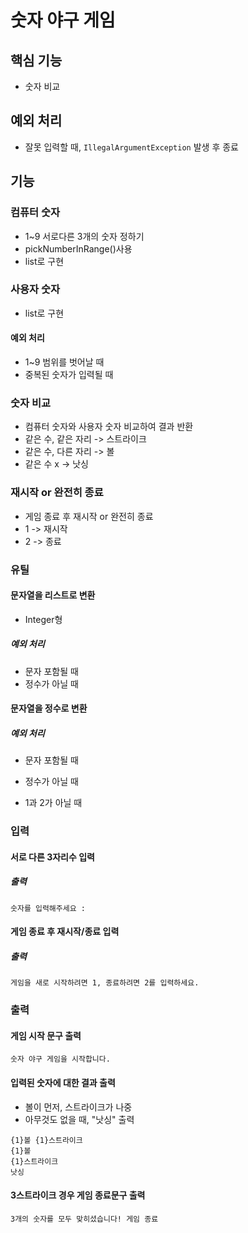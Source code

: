 # 숫자 야구 게임
## 핵심 기능
- 숫자 비교

## 예외 처리
- 잘못 입력할 때, `IllegalArgumentException` 발생 후 종료

## 기능
### 컴퓨터 숫자
- 1~9 서로다른 3개의 숫자 정하기
- pickNumberInRange()사용
- list로 구현

### 사용자 숫자
- list로 구현
#### 예외 처리
- 1~9 범위를 벗어날 때
- 중복된 숫자가 입력될 때
 
### 숫자 비교 
- 컴퓨터 숫자와 사용자 숫자 비교하여 결과 반환
- 같은 수, 같은 자리 -> 스트라이크
- 같은 수, 다른 자리 -> 볼
- 같은 수 x -> 낫싱

### 재시작 or 완전히 종료
- 게임 종료 후 재시작 or 완전히 종료
- 1 -> 재시작
- 2 -> 종료

### 유틸
#### 문자열을 리스트로 변환
- Integer형
##### 예외 처리
- 문자 포함될 때
- 정수가 아닐 때

#### 문자열을 정수로 변환
##### 예외 처리
- 문자 포함될 때
- 정수가 아닐 때

- 1과 2가 아닐 때

### 입력
#### 서로 다른 3자리수 입력
##### 출력
```
숫자를 입력해주세요 :
```

#### 게임 종료 후 재시작/종료 입력
##### 출력
```
게임을 새로 시작하려면 1, 종료하려면 2를 입력하세요.
```


### 출력
#### 게임 시작 문구 출력
```
숫자 야구 게임을 시작합니다.
```
#### 입력된 숫자에 대한 결과 출력
- 볼이 먼저, 스트라이크가 나중
- 아무것도 없을 때, "낫싱" 출력
```
{1}볼 {1}스트라이크
{1}볼
{1}스트라이크
낫싱
```
#### 3스트라이크 경우 게임 종료문구 출력
```
3개의 숫자를 모두 맞히셨습니다! 게임 종료
```
